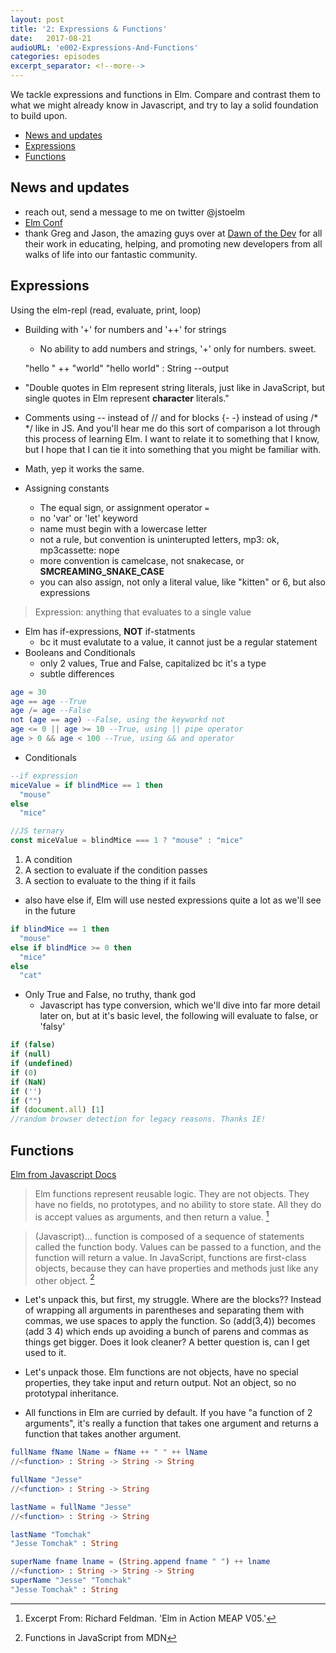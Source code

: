 ```yaml
---
layout: post
title: '2: Expressions & Functions'
date:   2017-08-21
audioURL: 'e002-Expressions-And-Functions'
categories: episodes
excerpt_separator: <!--more-->
---
```

We tackle expressions and functions in Elm. Compare and contrast them to what we might already know in Javascript, and try to lay a solid foundation to build upon. 

<!--more-->
<!-- TOC -->

- [News and updates](#news-and-updates)
- [Expressions](#expressions)
- [Functions](#functions)

<!-- /TOC -->
## News and updates
* reach out, send a message to me on twitter @jstoelm
* [Elm Conf](https://www.elm-conf.us)
* thank Greg and Jason, the amazing guys over at [Dawn of the Dev](https://itunes.apple.com/us/podcast/dawn-of-the-devs-podcast/id1256007479?mt=2) for all their work in educating, helping, and promoting new developers from all walks of life into our fantastic community.


## Expressions
Using the elm-repl (read, evaluate, print, loop)
* Building with '+' for numbers and '++' for strings
	* No ability to add numbers and strings, '+' only for numbers. sweet.

	"hello " ++ "world"
	"hello world" : String --output

* "Double quotes in Elm represent string literals, just like in JavaScript, but single quotes in Elm represent **character** literals."
* Comments using -- instead of // and for blocks {- -} instead of using /* */ like in JS. And you'll hear me do this sort of comparison a lot through this process of learning Elm. I want to relate it to something that I know, but I hope that I can tie it into something that you might be familiar with.
* Math, yep it works the same.
* Assigning constants
  * The equal sign, or assignment operator `=`
  * no 'var' or 'let' keyword
  * name must begin with a lowercase letter
  * not a rule, but convention is uninterupted letters, mp3: ok, mp3cassette: nope
  * more convention is camelcase, not snakecase, or **SMCREAMING_SNAKE_CASE**
  * you can also assign, not only a literal value, like "kitten" or 6, but also expressions
>Expression: anything that evaluates to a single value
* Elm has if-expressions, **NOT** if-statments
  * bc it must evalutate to a value, it cannot just be a regular statement
* Booleans and Conditionals
  * only 2 values, True and False, capitalized bc it's a type
  * subtle differences
```elm
age = 30
age == age --True
age /= age --False
not (age == age) --False, using the keyworkd not
age <= 0 || age >= 10 --True, using || pipe operator
age > 0 && age < 100 --True, using && and operator
```
  * Conditionals
```elm
--if expression
miceValue = if blindMice == 1 then
  "mouse"
else
  "mice"
```
```javascript
//JS ternary
const miceValue = blindMice === 1 ? "mouse" : "mice"
```
  1. A condition
  2. A section to evaluate if the condition passes
  3. A section to evaluate to the thing if it fails
  * also have else if, Elm will use nested expressions quite a lot as we'll see in the future
```elm
if blindMice == 1 then
  "mouse"
else if blindMice >= 0 then
  "mice"
else
  "cat"
```
  * Only True and False, no truthy, thank god
    * Javascript has type conversion, which we'll dive into far more detail later on, but at it's basic level, the following will evaluate to false, or 'falsy'
```javascript
if (false)
if (null)
if (undefined)
if (0)
if (NaN)
if ('')
if ("")
if (document.all) [1]
//random browser detection for legacy reasons. Thanks IE!
```

## Functions
[Elm from Javascript Docs](http://elm-lang.org/docs/from-javascript)
>Elm functions represent reusable logic. They are not objects. They have no fields, no prototypes, and no ability to store state. All they do is accept values as arguments, and then return a value. [^1]

>(Javascript)... function is composed of a sequence of statements called the function body. Values can be passed to a function, and the function will return a value. In JavaScript, functions are first-class objects, because they can have properties and methods just like any other object. [^2]

* Let's unpack this, but first, my struggle. Where are the blocks?? Instead of wrapping all arguments in parentheses and separating them with commas, we use spaces to apply the function. So (add(3,4)) becomes (add 3 4) which ends up avoiding a bunch of parens and commas as things get bigger. Does it look cleaner? A better question is, can I get used to it.

* Let's unpack those. Elm functions are not objects, have no special properties, they take input and return output. Not an object, so no prototypal inheritance.

* All functions in Elm are curried by default. If you have "a function of 2 arguments", it's really a function that takes one argument and returns a function that takes another argument.


```elm
fullName fName lName = fName ++ " " ++ lName
//<function> : String -> String -> String

fullName "Jesse"
//<function> : String -> String

lastName = fullName "Jesse"
//<function> : String -> String

lastName "Tomchak"
"Jesse Tomchak" : String

superName fname lname = (String.append fname " ") ++ lname
//<function> : String -> String -> String
superName "Jesse" "Tomchak"
"Jesse Tomchak" : String
```




[^1]:Excerpt From: Richard Feldman. 'Elm in Action MEAP V05.'
[^2]:Functions in JavaScript from MDN
